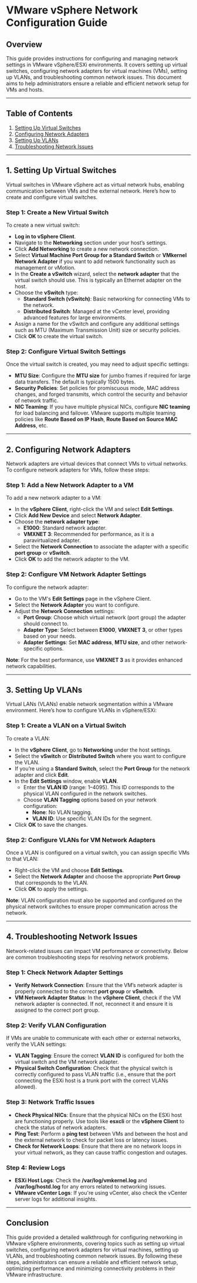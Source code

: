 # VMware vSphere Network Configuration Guide

## Overview
This guide provides instructions for configuring and managing network settings in VMware vSphere/ESXi environments. It covers setting up virtual switches, configuring network adapters for virtual machines (VMs), setting up VLANs, and troubleshooting common network issues. This document aims to help administrators ensure a reliable and efficient network setup for VMs and hosts.

---

## Table of Contents
1. [Setting Up Virtual Switches](#1.-setting-up-virtual-switches)
2. [Configuring Network Adapters](#configuring-network-adapters)
3. [Setting Up VLANs](#setting-up-vlans)
4. [Troubleshooting Network Issues](#troubleshooting-network-issues)

---

## 1. Setting Up Virtual Switches

Virtual switches in VMware vSphere act as virtual network hubs, enabling communication between VMs and the external network. Here’s how to create and configure virtual switches.

### Step 1: Create a New Virtual Switch

To create a new virtual switch:
- **Log in to vSphere Client**.
- Navigate to the **Networking** section under your host’s settings.
- Click **Add Networking** to create a new network connection.
- Select **Virtual Machine Port Group for a Standard Switch** or **VMkernel Network Adapter** if you want to add network functionality such as management or vMotion.
- In the **Create a vSwitch** wizard, select the **network adapter** that the virtual switch should use. This is typically an Ethernet adapter on the host.
- Choose the **vSwitch** type:
  - **Standard Switch (vSwitch)**: Basic networking for connecting VMs to the network.
  - **Distributed Switch**: Managed at the vCenter level, providing advanced features for large environments.
- Assign a name for the vSwitch and configure any additional settings such as MTU (Maximum Transmission Unit) size or security policies.
- Click **OK** to create the virtual switch.

### Step 2: Configure Virtual Switch Settings
Once the virtual switch is created, you may need to adjust specific settings:
- **MTU Size**: Configure the **MTU size** for jumbo frames if required for large data transfers. The default is typically 1500 bytes.
- **Security Policies**: Set policies for promiscuous mode, MAC address changes, and forged transmits, which control the security and behavior of network traffic.
- **NIC Teaming**: If you have multiple physical NICs, configure **NIC teaming** for load balancing and failover. VMware supports multiple teaming policies like **Route Based on IP Hash**, **Route Based on Source MAC Address**, etc.

---

## 2. Configuring Network Adapters

Network adapters are virtual devices that connect VMs to virtual networks. To configure network adapters for VMs, follow these steps:

### Step 1: Add a New Network Adapter to a VM

To add a new network adapter to a VM:
- In the **vSphere Client**, right-click the VM and select **Edit Settings**.
- Click **Add New Device** and select **Network Adapter**.
- Choose the **network adapter type**:
  - **E1000**: Standard network adapter.
  - **VMXNET 3**: Recommended for performance, as it is a paravirtualized adapter.
- Select the **Network Connection** to associate the adapter with a specific **port group** or **vSwitch**.
- Click **OK** to add the network adapter to the VM.

### Step 2: Configure VM Network Adapter Settings

To configure the network adapter:
- Go to the VM's **Edit Settings** page in the vSphere Client.
- Select the **Network Adapter** you want to configure.
- Adjust the **Network Connection** settings:
  - **Port Group**: Choose which virtual network (port group) the adapter should connect to.
  - **Adapter Type**: Select between **E1000**, **VMXNET 3**, or other types based on your needs.
  - **Adapter Settings**: Set **MAC address**, **MTU size**, and other network-specific options.

**Note**: For the best performance, use **VMXNET 3** as it provides enhanced network capabilities.

---

## 3. Setting Up VLANs

Virtual LANs (VLANs) enable network segmentation within a VMware environment. Here’s how to configure VLANs in vSphere/ESXi:

### Step 1: Create a VLAN on a Virtual Switch

To create a VLAN:
- In the **vSphere Client**, go to **Networking** under the host settings.
- Select the **vSwitch** or **Distributed Switch** where you want to configure the VLAN.
- If you’re using a **Standard Switch**, select the **Port Group** for the network adapter and click **Edit**.
- In the **Edit Settings** window, enable **VLAN**.
  - Enter the **VLAN ID** (range: 1–4095). This ID corresponds to the physical VLAN configured in the network switches.
  - Choose **VLAN Tagging** options based on your network configuration:
    - **None**: No VLAN tagging.
    - **VLAN ID**: Use specific VLAN IDs for the segment.
- Click **OK** to save the changes.

### Step 2: Configure VLANs for VM Network Adapters

Once a VLAN is configured on a virtual switch, you can assign specific VMs to that VLAN:
- Right-click the VM and choose **Edit Settings**.
- Select the **Network Adapter** and choose the appropriate **Port Group** that corresponds to the VLAN.
- Click **OK** to apply the settings.

**Note**: VLAN configuration must also be supported and configured on the physical network switches to ensure proper communication across the network.

---

## 4. Troubleshooting Network Issues

Network-related issues can impact VM performance or connectivity. Below are common troubleshooting steps for resolving network problems.

### Step 1: Check Network Adapter Settings

- **Verify Network Connection**: Ensure that the VM’s network adapter is properly connected to the correct **port group** or **vSwitch**.
- **VM Network Adapter Status**: In the **vSphere Client**, check if the VM network adapter is connected. If not, reconnect it and ensure it is assigned to the correct port group.

### Step 2: Verify VLAN Configuration

If VMs are unable to communicate with each other or external networks, verify the VLAN settings:
- **VLAN Tagging**: Ensure the correct **VLAN ID** is configured for both the virtual switch and the VM network adapter.
- **Physical Switch Configuration**: Check that the physical switch is correctly configured to pass VLAN traffic (i.e., ensure that the port connecting the ESXi host is a trunk port with the correct VLANs allowed).

### Step 3: Network Traffic Issues

- **Check Physical NICs**: Ensure that the physical NICs on the ESXi host are functioning properly. Use tools like **esxcli** or the **vSphere Client** to check the status of network adapters.
- **Ping Test**: Perform a **ping test** between VMs and between the host and the external network to check for packet loss or latency issues.
- **Check for Network Loops**: Ensure that there are no network loops in your virtual network, as they can cause traffic congestion and outages.

### Step 4: Review Logs

- **ESXi Host Logs**: Check the **/var/log/vmkernel.log** and **/var/log/hostd.log** for any errors related to networking issues.
- **VMware vCenter Logs**: If you're using vCenter, also check the vCenter server logs for additional insights.

---

## Conclusion

This guide provided a detailed walkthrough for configuring networking in VMware vSphere environments, covering topics such as setting up virtual switches, configuring network adapters for virtual machines, setting up VLANs, and troubleshooting common network issues. By following these steps, administrators can ensure a reliable and efficient network setup, optimizing performance and minimizing connectivity problems in their VMware infrastructure.
